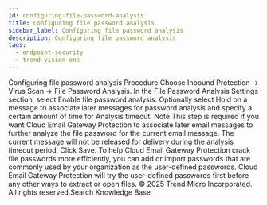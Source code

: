 ```yaml
---
id: configuring-file-password-analysis
title: Configuring file password analysis
sidebar_label: Configuring file password analysis
description: Configuring file password analysis
tags:
  - endpoint-security
  - trend-vision-one
---
```


 Configuring file password analysis Procedure Choose Inbound Protection → Virus Scan → File Password Analysis. In the File Password Analysis Settings section, select Enable file password analysis. Optionally select Hold on a message to associate later messages for password analysis and specify a certain amount of time for Analysis timeout. Note This step is required if you want Cloud Email Gateway Protection to associate later email messages to further analyze the file password for the current email message. The current message will not be released for delivery during the analysis timeout period. Click Save. To help Cloud Email Gateway Protection crack file passwords more efficiently, you can add or import passwords that are commonly used by your organization as the user-defined passwords. Cloud Email Gateway Protection will try the user-defined passwords first before any other ways to extract or open files. © 2025 Trend Micro Incorporated. All rights reserved.Search Knowledge Base